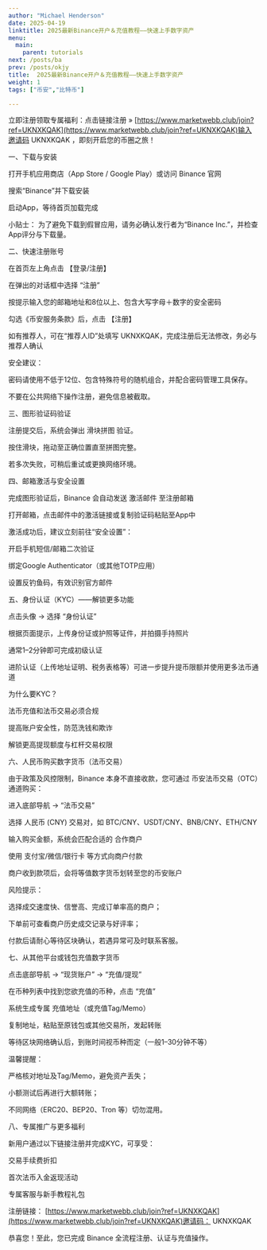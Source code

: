 ```yaml
---
author: "Michael Henderson"
date: 2025-04-19
linktitle: 2025最新Binance开户＆充值教程——快速上手数字资产
menu:
  main:
    parent: tutorials
next: /posts/ba
prev: /posts/okjy
title:  2025最新Binance开户＆充值教程——快速上手数字资产
weight: 1
tags: ["币安","比特币"]

---
```

立即注册领取专属福利：点击链接注册 » [https://www.marketwebb.club/join?ref=UKNXKQAK](https://www.marketwebb.club/join?ref=UKNXKQAK)输入邀请码 UKNXKQAK ，即刻开启您的币圈之旅！

一、下载与安装

打开手机应用商店（App Store / Google Play）或访问 Binance 官网

搜索“Binance”并下载安装

启动App，等待首页加载完成

小贴士： 为了避免下载到假冒应用，请务必确认发行者为“Binance Inc.”，并检查App评分与下载量。

二、快速注册账号

在首页左上角点击 【登录/注册】

在弹出的对话框中选择 “注册”

按提示输入您的邮箱地址和8位以上、包含大写字母＋数字的安全密码

勾选《币安服务条款》后，点击 【注册】

如有推荐人，可在“推荐人ID”处填写 UKNXKQAK，完成注册后无法修改，务必与推荐人确认

安全建议：

密码请使用不低于12位、包含特殊符号的随机组合，并配合密码管理工具保存。

不要在公共网络下操作注册，避免信息被截取。

三、图形验证码验证

注册提交后，系统会弹出 滑块拼图 验证。

按住滑块，拖动至正确位置直至拼图完整。

若多次失败，可稍后重试或更换网络环境。

四、邮箱激活与安全设置

完成图形验证后，Binance 会自动发送 激活邮件 至注册邮箱

打开邮箱，点击邮件中的激活链接或复制验证码粘贴至App中

激活成功后，建议立刻前往“安全设置”：

开启手机短信/邮箱二次验证

绑定Google Authenticator（或其他TOTP应用）

设置反钓鱼码，有效识别官方邮件

五、身份认证（KYC）——解锁更多功能

点击头像 → 选择 “身份认证”

根据页面提示，上传身份证或护照等证件，并拍摄手持照片

通常1–2分钟即可完成初级认证

进阶认证（上传地址证明、税务表格等）可进一步提升提币限额并使用更多法币通道

为什么要KYC？

法币充值和法币交易必须合规

提高账户安全性，防范洗钱和欺诈

解锁更高提现额度与杠杆交易权限

六、人民币购买数字货币（法币交易）

由于政策及风控限制，Binance 本身不直接收款，您可通过 币安法币交易（OTC）通道购买：

进入底部导航 → “法币交易”

选择 人民币 (CNY) 交易对，如 BTC/CNY、USDT/CNY、BNB/CNY、ETH/CNY

输入购买金额，系统会匹配合适的 合作商户

使用 支付宝/微信/银行卡 等方式向商户付款

商户收到款项后，会将等值数字货币划转至您的币安账户

风险提示：

选择成交速度快、信誉高、完成订单率高的商户；

下单前可查看商户历史成交记录与好评率；

付款后请耐心等待区块确认，若遇异常可及时联系客服。

七、从其他平台或钱包充值数字货币

点击底部导航 → “现货账户” → “充值/提现”

在币种列表中找到您欲充值的币种，点击 “充值”

系统生成专属 充值地址（或充值Tag/Memo）

复制地址，粘贴至原钱包或其他交易所，发起转账

等待区块网络确认后，到账时间视币种而定（一般1–30分钟不等）

温馨提醒：

严格核对地址及Tag/Memo，避免资产丢失；

小额测试后再进行大额转账；

不同网络（ERC20、BEP20、Tron 等）切勿混用。

八、专属推广与更多福利

新用户通过以下链接注册并完成KYC，可享受：

交易手续费折扣

首次法币入金返现活动

专属客服与新手教程礼包

注册链接： [https://www.marketwebb.club/join?ref=UKNXKQAK](https://www.marketwebb.club/join?ref=UKNXKQAK)邀请码： UKNXKQAK

恭喜您！至此，您已完成 Binance 全流程注册、认证与充值操作。